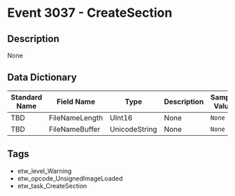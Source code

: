 # Event 3037 - CreateSection

## Description
None

## Data Dictionary
|Standard Name|Field Name|Type|Description|Sample Value|
|---|---|---|---|---|
|TBD|FileNameLength|UInt16|None|`None`|
|TBD|FileNameBuffer|UnicodeString|None|`None`|

## Tags
* etw_level_Warning
* etw_opcode_UnsignedImageLoaded
* etw_task_CreateSection